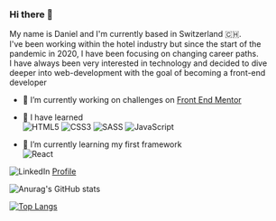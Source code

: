 ### Hi there 👋

My name is Daniel and I'm currently based in Switzerland 🇨🇭. </br>
I've been working within the hotel industry but since the start of the pandemic in 2020, I have been focusing on changing career paths. </br> 
I have always been very interested in technology and decided to dive deeper into web-development with the goal of becoming a front-end developer

- 🔭 I’m currently working on challenges on [Front End Mentor](https://www.frontendmentor.io/profile/DanK1368)

- :book: I have learned </br>
  ![HTML5](https://img.shields.io/badge/html5-%23E34F26.svg?style=for-the-badge&logo=html5&logoColor=white)
  ![CSS3](https://img.shields.io/badge/css3-%231572B6.svg?style=for-the-badge&logo=css3&logoColor=white)
  ![SASS](https://img.shields.io/badge/SASS-hotpink.svg?style=for-the-badge&logo=SASS&logoColor=white)
  ![JavaScript](https://img.shields.io/badge/javascript-%23323330.svg?style=for-the-badge&logo=javascript&logoColor=%23F7DF1E)

- 🌱 I’m currently learning my first framework  </br>
  ![React](https://img.shields.io/badge/react-%2320232a.svg?style=for-the-badge&logo=react&logoColor=%2361DAFB)


![LinkedIn](https://img.shields.io/badge/linkedin-%230077B5.svg?style=for-the-badge&logo=linkedin&logoColor=white)
[Profile](https://www.linkedin.com/in/daniel-k%C3%B6tt-84a254229/)

![Anurag's GitHub stats](https://github-readme-stats.vercel.app/api?username=DanK1368&show_icons=true&theme=radical) 

[![Top Langs](https://github-readme-stats.vercel.app/api/top-langs/?username=anuraghazra&layout=compact)](https://github.com/anuraghazra/github-readme-stats)
